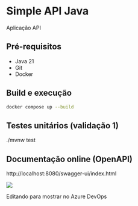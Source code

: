 # Simple API Java

Aplicação API 

## Pré-requisitos

- Java 21
- Git
- Docker

## Build e execução

```sh
docker compose up --build
```

## Testes unitários (validação 1)

./mvnw test


## Documentação online (OpenAPI)

http://localhost:8080/swagger-ui/index.html

![](/assets/images/swagger.png)

Editando para mostrar no Azure DevOps
